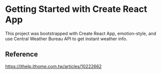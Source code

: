# Getting Started with Create React App

This project was bootstrapped with Create React App, emotion-style, and use Central Weather Bureau API to get instant weather info.

## Reference

https://ithelp.ithome.com.tw/articles/10222662
